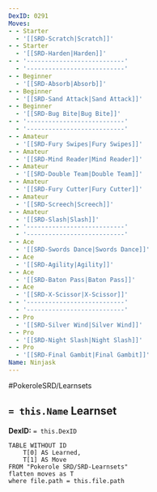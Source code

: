```yaml
---
DexID: 0291
Moves:
- - Starter
  - '[[SRD-Scratch|Scratch]]'
- - Starter
  - '[[SRD-Harden|Harden]]'
- - '---------------------------'
  - '---------------------------'
- - Beginner
  - '[[SRD-Absorb|Absorb]]'
- - Beginner
  - '[[SRD-Sand Attack|Sand Attack]]'
- - Beginner
  - '[[SRD-Bug Bite|Bug Bite]]'
- - '---------------------------'
  - '---------------------------'
- - Amateur
  - '[[SRD-Fury Swipes|Fury Swipes]]'
- - Amateur
  - '[[SRD-Mind Reader|Mind Reader]]'
- - Amateur
  - '[[SRD-Double Team|Double Team]]'
- - Amateur
  - '[[SRD-Fury Cutter|Fury Cutter]]'
- - Amateur
  - '[[SRD-Screech|Screech]]'
- - Amateur
  - '[[SRD-Slash|Slash]]'
- - '---------------------------'
  - '---------------------------'
- - Ace
  - '[[SRD-Swords Dance|Swords Dance]]'
- - Ace
  - '[[SRD-Agility|Agility]]'
- - Ace
  - '[[SRD-Baton Pass|Baton Pass]]'
- - Ace
  - '[[SRD-X-Scissor|X-Scissor]]'
- - '---------------------------'
  - '---------------------------'
- - Pro
  - '[[SRD-Silver Wind|Silver Wind]]'
- - Pro
  - '[[SRD-Night Slash|Night Slash]]'
- - Pro
  - '[[SRD-Final Gambit|Final Gambit]]'
Name: Ninjask
---
```


#PokeroleSRD/Learnsets

## `= this.Name` Learnset

**DexID:** `= this.DexID`

```dataview
TABLE WITHOUT ID
    T[0] AS Learned,
    T[1] AS Move
FROM "Pokerole SRD/SRD-Learnsets"
flatten moves as T
where file.path = this.file.path
```
